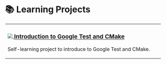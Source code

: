 # 📚 Learning Projects

<table>
<tr>
<td width="50%">
<div align="left">
  <h3>
    <a href="https://skillicons.dev">
      <img src="https://skillicons.dev/icons?i=cmake,cpp,vscode" />
    </a>
    <a href="https://github.com/oscardelgado02/Introduction-to-Google-Test-and-CMake" target="_blank" style="vertical-align: middle;">
      Introduction to Google Test and CMake
    </a>
  </h3>
  <p>Self-learning project to introduce to Google Test and CMake.</p>
</div>
</td>
</tr>
</table>

